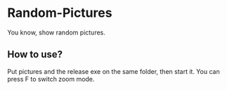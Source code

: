 # Random-Pictures
You know, show random pictures.

## How to use?
Put pictures and the release exe on the same folder, then start it.
You can press F to switch zoom mode.
